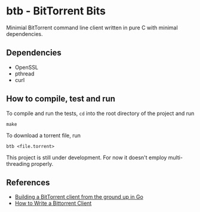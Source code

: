 # btb - BitTorrent Bits

Minimial BitTorrent command line client written in pure C with minimal dependencies.

## Dependencies

* OpenSSL
* pthread
* curl

## How to compile, test and run

To compile and run the tests, `cd` into the root directory of the project and run

    make

To download a torrent file, run

    btb <file.torrent>

This project is still under development.
For now it doesn't employ multi-threading properly.

## References

* [Building a BitTorrent client from the ground up in Go](https://blog.jse.li/posts/torrent/)
* [How to Write a Bittorrent Client](http://www.kristenwidman.com/blog/33/how-to-write-a-bittorrent-client-part-1/)
